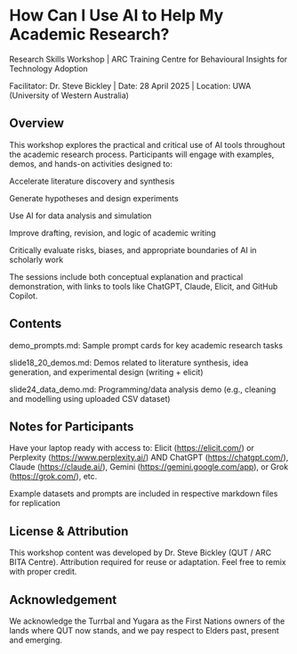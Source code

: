 
# How Can I Use AI to Help My Academic Research?
Research Skills Workshop | ARC Training Centre for Behavioural Insights for Technology Adoption

Facilitator: Dr. Steve Bickley  |  Date: 28 April 2025 | Location: UWA (University of Western Australia)

## Overview

This workshop explores the practical and critical use of AI tools throughout the academic research process. Participants will engage with examples, demos, and hands-on activities designed to:

Accelerate literature discovery and synthesis

Generate hypotheses and design experiments

Use AI for data analysis and simulation

Improve drafting, revision, and logic of academic writing

Critically evaluate risks, biases, and appropriate boundaries of AI in scholarly work

The sessions include both conceptual explanation and practical demonstration, with links to tools like ChatGPT, Claude, Elicit, and GitHub Copilot.

## Contents

demo_prompts.md: Sample prompt cards for key academic research tasks

slide18_20_demos.md: Demos related to literature synthesis, idea generation, and experimental design (writing + elicit)

slide24_data_demo.md: Programming/data analysis demo (e.g., cleaning and modelling using uploaded CSV dataset)

## Notes for Participants

Have your laptop ready with access to: Elicit (https://elicit.com/) or Perplexity (https://www.perplexity.ai/) AND ChatGPT (https://chatgpt.com/), Claude (https://claude.ai/), Gemini (https://gemini.google.com/app), or Grok (https://grok.com/), etc.

Example datasets and prompts are included in respective markdown files for replication

## License & Attribution

This workshop content was developed by Dr. Steve Bickley (QUT / ARC BITA Centre).
Attribution required for reuse or adaptation. Feel free to remix with proper credit.

## Acknowledgement

We acknowledge the Turrbal and Yugara as the First Nations owners of the lands where QUT now stands, and we pay respect to Elders past, present and emerging.
